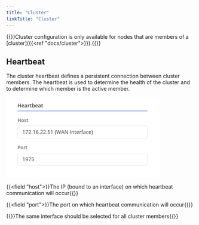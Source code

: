 ```yaml
---
title: "Cluster"
linkTitle: "Cluster"
---
```


{{<alert>}}Cluster configuration is only available for nodes that are members of a [cluster]({{<ref "docs/cluster">}}).{{</alert>}}

## Heartbeat

The cluster heartbeat defines a persistent connection between cluster members. The heartbeat is used to determine the health of the cluster and to determine which member is the active member.

![img](heartbeat.png)

{{<field "host">}}The IP (bound to an interface) on which heartbeat communication will occur{{</field>}}

{{<field "port">}}The port on which heartbeat communication will occur{{</field>}}

{{<alert>}}The same interface should be selected for all cluster members{{</alert>}}
